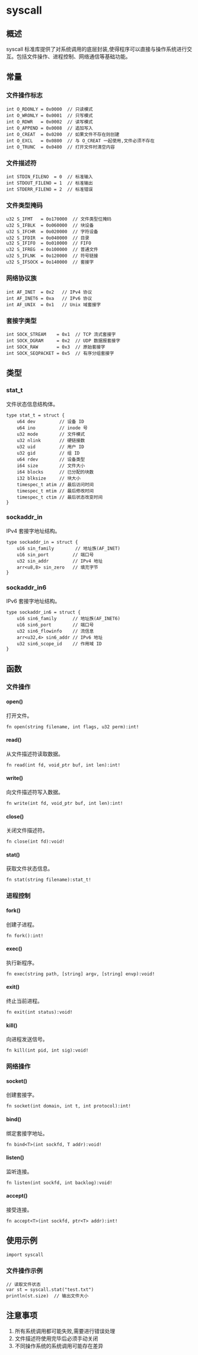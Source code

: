 # syscall

## 概述
syscall 标准库提供了对系统调用的底层封装,使得程序可以直接与操作系统进行交互。包括文件操作、进程控制、网络通信等基础功能。

## 常量

### 文件操作标志
```nature
int O_RDONLY = 0x0000  // 只读模式
int O_WRONLY = 0x0001  // 只写模式
int O_RDWR   = 0x0002  // 读写模式
int O_APPEND = 0x0008  // 追加写入
int O_CREAT  = 0x0200  // 如果文件不存在则创建
int O_EXCL   = 0x0800  // 与 O_CREAT 一起使用,文件必须不存在
int O_TRUNC  = 0x0400  // 打开文件时清空内容
```

### 文件描述符
```nature
int STDIN_FILENO  = 0  // 标准输入
int STDOUT_FILENO = 1  // 标准输出
int STDERR_FILENO = 2  // 标准错误
```

### 文件类型掩码
```nature
u32 S_IFMT   = 0o170000  // 文件类型位掩码
u32 S_IFBLK  = 0o060000  // 块设备
u32 S_IFCHR  = 0o020000  // 字符设备
u32 S_IFDIR  = 0o040000  // 目录
u32 S_IFIFO  = 0o010000  // FIFO
u32 S_IFREG  = 0o100000  // 普通文件
u32 S_IFLNK  = 0o120000  // 符号链接
u32 S_IFSOCK = 0o140000  // 套接字
```

### 网络协议族
```nature
int AF_INET  = 0x2   // IPv4 协议
int AF_INET6 = 0xa   // IPv6 协议
int AF_UNIX  = 0x1   // Unix 域套接字
```

### 套接字类型
```nature
int SOCK_STREAM    = 0x1  // TCP 流式套接字
int SOCK_DGRAM     = 0x2  // UDP 数据报套接字
int SOCK_RAW       = 0x3  // 原始套接字
int SOCK_SEQPACKET = 0x5  // 有序分组套接字
```

## 类型

### stat_t
文件状态信息结构体。

```nature
type stat_t = struct {
    u64 dev         // 设备 ID
    u64 ino         // inode 号
    u32 mode        // 文件模式
    u32 nlink       // 硬链接数
    u32 uid         // 用户 ID
    u32 gid         // 组 ID
    u64 rdev        // 设备类型
    i64 size        // 文件大小
    i64 blocks      // 已分配的块数
    i32 blksize     // 块大小
    timespec_t atim // 最后访问时间
    timespec_t mtim // 最后修改时间
    timespec_t ctim // 最后状态改变时间
}
```

### sockaddr_in
IPv4 套接字地址结构。

```nature
type sockaddr_in = struct {
    u16 sin_family        // 地址族(AF_INET)
    u16 sin_port         // 端口号
    u32 sin_addr         // IPv4 地址
    arr<u8,8> sin_zero   // 填充字节
}
```

### sockaddr_in6  
IPv6 套接字地址结构。

```nature
type sockaddr_in6 = struct {
    u16 sin6_family      // 地址族(AF_INET6)
    u16 sin6_port        // 端口号
    u32 sin6_flowinfo    // 流信息
    arr<u32,4> sin6_addr // IPv6 地址
    u32 sin6_scope_id    // 作用域 ID
}
```

## 函数

### 文件操作

#### open()
打开文件。

```nature
fn open(string filename, int flags, u32 perm):int!
```

#### read()
从文件描述符读取数据。

```nature
fn read(int fd, void_ptr buf, int len):int!
```

#### write() 
向文件描述符写入数据。

```nature
fn write(int fd, void_ptr buf, int len):int!
```

#### close()
关闭文件描述符。

```nature
fn close(int fd):void!
```

#### stat()
获取文件状态信息。

```nature
fn stat(string filename):stat_t!
```

### 进程控制

#### fork()
创建子进程。

```nature
fn fork():int!
```

#### exec()
执行新程序。

```nature
fn exec(string path, [string] argv, [string] envp):void!
```

#### exit()
终止当前进程。

```nature
fn exit(int status):void!
```

#### kill()
向进程发送信号。

```nature
fn kill(int pid, int sig):void!
```

### 网络操作

#### socket()
创建套接字。

```nature
fn socket(int domain, int t, int protocol):int!
```

#### bind()
绑定套接字地址。

```nature
fn bind<T>(int sockfd, T addr):void!
```

#### listen()
监听连接。

```nature
fn listen(int sockfd, int backlog):void!
```

#### accept()
接受连接。

```nature
fn accept<T>(int sockfd, ptr<T> addr):int!
```

## 使用示例

`import syscall`

### 文件操作示例
```nature
// 读取文件状态
var st = syscall.stat("test.txt")
println(st.size)  // 输出文件大小
```

## 注意事项
1. 所有系统调用都可能失败,需要进行错误处理
2. 文件描述符使用完毕后必须手动关闭
3. 不同操作系统的系统调用可能存在差异

